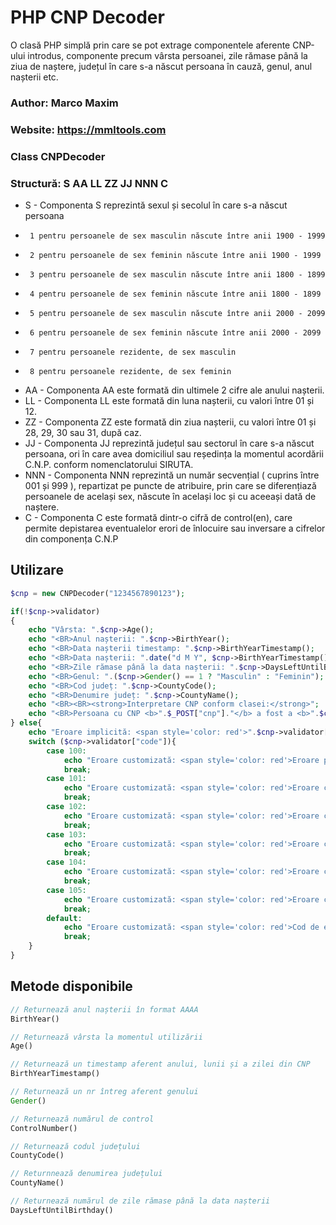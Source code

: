 # PHP CNP Decoder
 
 O clasă PHP simplă prin care se pot extrage componentele aferente CNP-ului introdus, componente precum vârsta persoanei, zile rămase până la ziua de naștere, județul în care s-a născut persoana în cauză, genul, anul nașterii etc.
 
 ### Author: Marco Maxim
 ### Website: https://mmltools.com
 ### Class CNPDecoder
 ### Structură: S AA LL ZZ JJ NNN C
 * S - Componenta S reprezintă sexul și secolul în care s-a născut persoana
 *      1 pentru persoanele de sex masculin născute între anii 1900 - 1999
 *      2 pentru persoanele de sex feminin născute între anii 1900 - 1999
 *      3 pentru persoanele de sex masculin născute între anii 1800 - 1899
 *      4 pentru persoanele de sex feminin născute între anii 1800 - 1899
 *      5 pentru persoanele de sex masculin născute între anii 2000 - 2099
 *      6 pentru persoanele de sex feminin născute între anii 2000 - 2099
 *      7 pentru persoanele rezidente, de sex masculin
 *      8 pentru persoanele rezidente, de sex feminin
 * AA - Componenta AA este formată din ultimele 2 cifre ale anului nașterii.
 * LL - Componenta LL este formată din luna nașterii, cu valori între 01 și 12.
 * ZZ - Componenta ZZ este formată din ziua nașterii, cu valori între 01 și 28, 29, 30 sau 31, după caz.
 * JJ - Componenta JJ reprezintă județul sau sectorul în care s-a născut persoana, ori în care avea domiciliul sau reședința la momentul acordării C.N.P. conform nomenclatorului SIRUTA.
 * NNN - Componenta NNN reprezintă un număr secvențial ( cuprins între 001 și 999 ), repartizat pe puncte de atribuire, prin care se diferențiază persoanele de același sex, născute în același loc și cu aceeași dată de naștere.
 * C - Componenta C este formată dintr-o cifră de control⁠(en), care permite depistarea eventualelor erori de înlocuire sau inversare a cifrelor din componența C.N.P

## Utilizare
```php
$cnp = new CNPDecoder("1234567890123");

if(!$cnp->validator)
{
    echo "Vârsta: ".$cnp->Age();
    echo "<BR>Anul nașterii: ".$cnp->BirthYear();
    echo "<BR>Data nașterii timestamp: ".$cnp->BirthYearTimestamp();
    echo "<BR>Data nașterii: ".date("d M Y", $cnp->BirthYearTimestamp());
    echo "<BR>Zile rămase până la data nașterii: ".$cnp->DaysLeftUntilBirthday();
    echo "<BR>Genul: ".($cnp->Gender() == 1 ? "Masculin" : "Feminin");
    echo "<BR>Cod județ: ".$cnp->CountyCode();
    echo "<BR>Denumire județ: ".$cnp->CountyName();
    echo "<BR><BR><strong>Interpretare CNP conform clasei:</strong>";
    echo "<BR>Persoana cu CNP <b>".$_POST["cnp"]."</b> a fost a <b>".$cnp->ControlNumber()."</b>-a persoană de sex <b>".($cnp->Gender() == 1 ? "masculin" : "feminin")."</b> născută la data de <b>".date("d M Y", $cnp->BirthYearTimestamp())."</b> în județul <b>".$cnp->CountyName()."</b>";
} else{
    echo "Eroare implicită: <span style='color: red'>".$cnp->validator["message"]."</span><br>";
    switch ($cnp->validator["code"]){
        case 100:
            echo "Eroare customizată: <span style='color: red'>Eroare pentru număr invalid de caractere</span>";
            break;
        case 101:
            echo "Eroare customizată: <span style='color: red'>Eroare conținut/caractere în CNP</span>";
            break;
        case 102:
            echo "Eroare customizată: <span style='color: red'>Eroare componentă gen/secol invalidă</span>";
            break;
        case 103:
            echo "Eroare customizată: <span style='color: red'>Eroare câmp aferent lunii</span>";
            break;
        case 104:
            echo "Eroare customizată: <span style='color: red'>Eroare câmp aferent zilei</span>";
            break;
        case 105:
            echo "Eroare customizată: <span style='color: red'>Eroare componentă cod județ invalid</span>";
            break;
        default:
            echo "Eroare customizată: <span style='color: red'>Cod de eroare nedefinit</span>";
            break;
    }
}
```

## Metode disponibile

```php
// Returnează anul nașterii în format AAAA
BirthYear()

// Returnează vârsta la momentul utilizării
Age()

// Returnează un timestamp aferent anului, lunii și a zilei din CNP
BirthYearTimestamp()

// Returnează un nr întreg aferent genului
Gender()

// Returnează numărul de control
ControlNumber()

// Returnează codul județului
CountyCode()

// Returnnează denumirea județului
CountyName()

// Returnează numărul de zile rămase până la data nașterii
DaysLeftUntilBirthday()

```